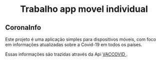 <h1 align="center">Trabalho app movel individual</h1>

## CoronaInfo

Este projeto é uma aplicação simples para dispositivos móveis, com foco em
informações atualizadas sobre a Covid-19 em todos os países.

Essas informações são trazidas através da Api <a href="https://vaccovid.live/">VACCOVID </a>.
